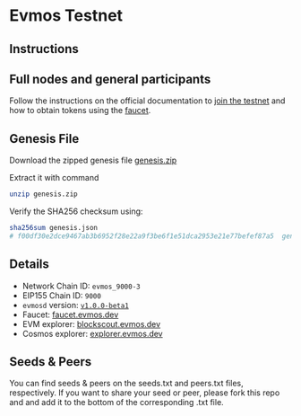 # Evmos Testnet

## Instructions

## Full nodes and general participants

Follow the instructions on the official documentation to [join the testnet](https://evmos.dev/testnet/join.html) and how to obtain tokens using the [faucet](https://evmos.dev/testnet/faucet.html).

## Genesis File

Download the zipped genesis file [genesis.zip](./genesis.zip)

Extract it with command

```bash
unzip genesis.zip
```

Verify the SHA256 checksum using:

```bash
sha256sum genesis.json
# f00df30e2dce9467ab3b6952f28e22a9f3be6f1e51dca2953e21e77befef87a5  genesis.json
```

## Details

- Network Chain ID: `evmos_9000-3`
- EIP155 Chain ID: `9000`
- `evmosd` version: [`v1.0.0-beta1`](https://github.com/tharsis/evmos/releases)
- Faucet: [faucet.evmos.dev](https://faucet.evmos.dev)
- EVM explorer: [blockscout.evmos.dev](https://blockscout.evmos.dev)
- Cosmos explorer: [explorer.evmos.dev](https://explorer.evmos.dev)

## Seeds & Peers

You can find seeds & peers on the seeds.txt and peers.txt files, respectively. If you want to share your seed or peer, please fork this repo and and add it to the bottom of the corresponding .txt file.
